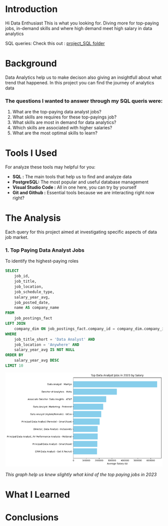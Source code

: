 # Introduction
Hi Data Enthusiast
This is what you looking for. 
Diving more for top-paying jobs, in-demand skills and where high demand meet high salary in data analytics

SQL queries: Check this out : [project_SQL folder](/project_SQL/)
# Background
Data Analytics help us to make decison also giving an insightfull about what trend that happened. In this project you can find the journey of analytics data

### The questions I wanted to answer through my SQL queris were:
1. What are the top-paying data analyst jobs?
2. What skills are requires for these top-payings job?
3. What skills are most in demand for data analytics?
4. Which skills are associated with higher salaries?
5. What are the most optimal skills to learn?

# Tools I Used
For analyze these tools may helpful for you:
- **SQL :** The main tools that help us to find and analyze data
- **PostgreSQL:** The most popular and useful database management
- **Visual Studio Code :** All in one here, you can try by yourself
- **Git and Github :** Essential tools because we are interacting right now right?

# The Analysis
Each query for this project aimed at investigating specific aspects of data job market. 

### 1. Top Paying Data Analyst Jobs
To identify the highest-paying roles

```sql
SELECT
    job_id,
    job_title,
    job_location,
    job_schedule_type,
    salary_year_avg,
    job_posted_date,
    name AS company_name
FROM 
    job_postings_fact
LEFT JOIN
    company_dim ON job_postings_fact.company_id = company_dim.company_id
WHERE
    job_title_short = 'Data Analyst' AND
    job_location = 'Anywhere' AND
    salary_year_avg IS NOT NULL
ORDER BY
    salary_year_avg DESC
LIMIT 10
```
![Top Paying Roles](assets\1_top_paying_jobs.png)

*This graph help us knew slightly what kind of the top paying jobs in 2023*


# What I Learned
# Conclusions
